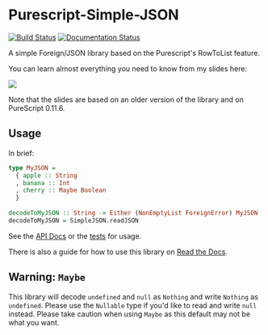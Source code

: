 # Purescript-Simple-JSON

[![Build Status](https://travis-ci.org/justinwoo/purescript-simple-json.svg?branch=master)](https://travis-ci.org/justinwoo/purescript-simple-json) [![Documentation Status](https://readthedocs.org/projects/purescript-simple-json/badge/?version=latest)](https://purescript-simple-json.readthedocs.io/en/latest)

A simple Foreign/JSON library based on the Purescript's RowToList feature.

You can learn almost everything you need to know from my slides here:

[![](https://i.imgur.com/gzjyTTP.png)](https://speakerdeck.com/justinwoo/easy-json-deserialization-with-simple-json-and-record)

Note that the slides are based on an older version of the library and on PureScript 0.11.6.

## Usage

In brief:

```purs
type MyJSON =
  { apple :: String
  , banana :: Int
  , cherry :: Maybe Boolean
  }
  
decodeToMyJSON :: String -> Either (NonEmptyList ForeignError) MyJSON
decodeToMyJSON = SimpleJSON.readJSON
```

See the [API Docs](https://pursuit.purescript.org/packages/purescript-simple-json/) or the [tests](test/Main.purs) for usage.

There is also a guide for how to use this library on [Read the Docs](https://purescript-simple-json.readthedocs.io/en/latest/).

## Warning: `Maybe`

This library will decode `undefined` and `null` as `Nothing` and write `Nothing` as `undefined`. Please use the `Nullable` type if you'd like to read and write `null` instead. Please take caution when using `Maybe` as this default may not be what you want.
